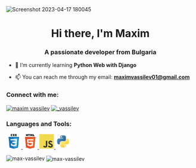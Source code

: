 <img width="1000" alt="Screenshot 2023-04-17 180045" src="https://user-images.githubusercontent.com/106106321/232755668-3c19cae0-9e40-40a4-b57d-0e05dce2a518.png">


<h1 align="center">Hi there, I'm Maxim</h1>
<h3 align="center">A passionate developer from Bulgaria</h3>

- 🌱 I’m currently learning **Python Web with Django**

- 📫 You can reach me through my email: **maximvassilev01@gmail.com**

<h3 align="left">Connect with me:</h3>
<p align="left">
<a href="https://fb.com/maxim vassilev" target="blank"><img align="center" src="https://raw.githubusercontent.com/rahuldkjain/github-profile-readme-generator/master/src/images/icons/Social/facebook.svg" alt="maxim vassilev" height="30" width="40" /></a>
<a href="https://instagram.com/_vassilev" target="blank"><img align="center" src="https://raw.githubusercontent.com/rahuldkjain/github-profile-readme-generator/master/src/images/icons/Social/instagram.svg" alt="_vassilev" height="30" width="40" /></a>
</p>

<h3 align="left">Languages and Tools:</h3>
<p align="left"> <a href="https://www.w3schools.com/css/" target="_blank" rel="noreferrer"> <img src="https://raw.githubusercontent.com/devicons/devicon/master/icons/css3/css3-original-wordmark.svg" alt="css3" width="40" height="40"/> </a> <a href="https://www.w3.org/html/" target="_blank" rel="noreferrer"> <img src="https://raw.githubusercontent.com/devicons/devicon/master/icons/html5/html5-original-wordmark.svg" alt="html5" width="40" height="40"/> </a> <a href="https://developer.mozilla.org/en-US/docs/Web/JavaScript" target="_blank" rel="noreferrer"> <img src="https://raw.githubusercontent.com/devicons/devicon/master/icons/javascript/javascript-original.svg" alt="javascript" width="40" height="40"/> </a> <a href="https://www.python.org" target="_blank" rel="noreferrer"> <img src="https://raw.githubusercontent.com/devicons/devicon/master/icons/python/python-original.svg" alt="python" width="40" height="40"/> </a> </p>

<p><img align="left" src="https://github-readme-stats.vercel.app/api/top-langs?username=max-vassilev&show_icons=true&locale=en&layout=compact" alt="max-vassilev" /></p>

<p>&nbsp;<img align="center" src="https://github-readme-stats.vercel.app/api?username=max-vassilev&show_icons=true&locale=en" alt="max-vassilev" /></p>
